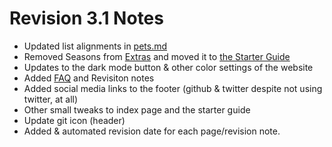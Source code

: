 # Revision 3.1 Notes
- Updated list alignments in [pets.md](../pets.md)
- Removed Seasons from [Extras](../extras.md) and moved it to [the Starter Guide](../guide.md)
- Updates to the dark mode button & other color settings of the website
- Added [FAQ](../faq.md) and Revisiton notes
- Added social media links to the footer (github & twitter despite not using twitter, at all)
- Other small tweaks to index page and the starter guide
- Update git icon (header)
- Added & automated revision date for each page/revision note.
